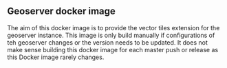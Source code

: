 ## Geoserver docker image

The aim of this docker image is to provide the vector tiles extension for the geoserver instance.
This image is only build manually if configurations of teh geoserver changes or the version needs to be updated.
It does not make sense building this docker image for each master push or release as this Docker image rarely changes.